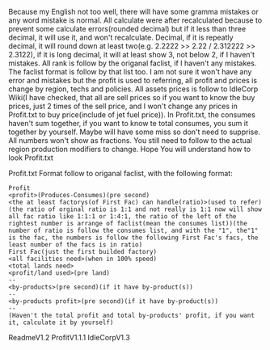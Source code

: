 Because my English not too well, there will have some gramma mistakes or any word mistake is normal.
All calculate were after recalculated because to prevent some calculate errors(rounded decimal) but if it less than three decimal, it will use it, and won't recalculate.
Decimal, if it is repeatly decimal, it will round down at least two(e.g. 2.2222 >> 2.22 / 2.312222 >> 2.3122), if it is long decimal, it will at least show 3, not below 2, if I haven't mistakes.
All rank is follow by the origanal faclist, if I haven't any mistakes.
The faclist format is follow by that list too.
I am not sure it won't have any error and mistakes but the profit is used to referring, all profit and prices is change by region, techs and policies.
All assets prices is follow to IdleCorp Wiki(I have checked, that all are sell prices so if you want to know the buy prices, just 2 times of the sell price, and I won't change any prices in Profit.txt to buy price(include of jet fuel price)).
In Profit.txt, the consumes haven't sum together, if you want to know te total consumes, you sum it together by yourself.
Maybe will have some miss so don't need to supprise.
All numbers won't show as fractions.
You still need to follow to the actual region production modifiers to change.
Hope You will understand how to look Profit.txt

Profit.txt Format
follow to origanal faclist, with the following format:
```
Profit
<profit>(Produces-Consumes)(pre second)
<the at least factorys(of First Fac) can handle(ratio)>(used to refer)(the ratio of orginal ratio is 1:1 and not really is 1:1 now will show all fac ratio like 1:1:1 or 1:4:1, the ratio of the left of the rightest number is arrange of faclist(mean the consumes list))(the number of ratio is follow the consumes list, and with the "1", the"1" is the fac, the numbers is follow the following First Fac's facs, the least number of the facs is in ratio)
First Fac(just the first builded factory)
<all facilities need>(when in 100% speed)
<total lands need>
<profit/land used>(pre land)
--
<by-products>(pre second)(if it have by-product(s))
--
<by-products profit>(pre second)(if it have by-product(s))
--
(Haven't the total profit and total by-products' profit, if you want it, calculate it by yourself)
```



ReadmeV1.2
ProfitV1.1.1
IdleCorpV1.3